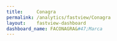 ```yaml
---
title:     Conagra
permalink: /analytics/fastview/Conagra
layout:    fastview-dashboard
dashboard_name: FACONAGRA&#47;Marca
---
```

